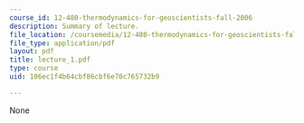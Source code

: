 ```yaml
---
course_id: 12-480-thermodynamics-for-geoscientists-fall-2006
description: Summary of lecture.
file_location: /coursemedia/12-480-thermodynamics-for-geoscientists-fall-2006/106ec1f4b64cbf86cbf6e70c765732b9_lecture_1.pdf
file_type: application/pdf
layout: pdf
title: lecture_1.pdf
type: course
uid: 106ec1f4b64cbf86cbf6e70c765732b9

---
```

None